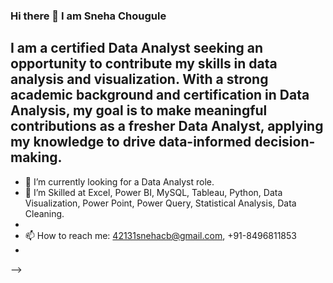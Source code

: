 ### Hi there 👋 I am Sneha Chougule

## I am a certified Data Analyst seeking an opportunity to contribute my skills in data analysis and visualization. With a strong academic background and certification in Data Analysis, my goal is to make meaningful contributions as a fresher Data Analyst, applying my knowledge to drive data-informed decision-making.


- 🔭 I’m currently looking for a Data Analyst role.
- 🌱 I’m Skilled at Excel, Power BI, MySQL, Tableau, Python, Data Visualization, Power Point, Power Query, Statistical Analysis, Data Cleaning.
-    
- 📫 How to reach me: 42131snehacb@gmail.com, +91-8496811853
- 
-->
